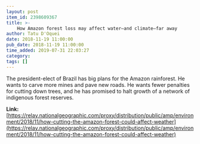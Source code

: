 ```yaml
---
layout: post
item_id: 2398609367
title: >-
    How Amazon forest loss may affect water—and climate—far away
author: Tatu D'Oquei
date: 2018-11-19 11:00:00
pub_date: 2018-11-19 11:00:00
time_added: 2019-07-31 22:03:27
category: 
tags: []
---
```


The president-elect of Brazil has big plans for the Amazon rainforest. He wants to carve more mines and pave new roads. He wants fewer penalties for cutting down trees, and he has promised to halt growth of a network of indigenous forest reserves.

**Link:** [https://relay.nationalgeographic.com/proxy/distribution/public/amp/environment/2018/11/how-cutting-the-amazon-forest-could-affect-weather](https://relay.nationalgeographic.com/proxy/distribution/public/amp/environment/2018/11/how-cutting-the-amazon-forest-could-affect-weather)

